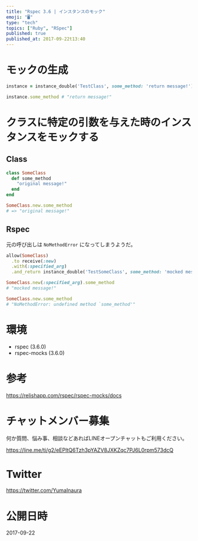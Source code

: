 ```yaml
---
title: "Rspec 3.6 | インスタンスのモック"
emoji: "🖥"
type: "tech"
topics: ["Ruby", "RSpec"]
published: true
published_at: 2017-09-22t13:40
---
```


# モックの生成

```rb
instance = instance_double('TestClass', some_method: 'return message!')

instance.some_method # "return message!"
```

# クラスに特定の引数を与えた時のインスタンスをモックする

## Class

```rb
class SomeClass
  def some_method
    "original message!"
  end
end

SomeClass.new.some_method
# => "original message!"
```

## Rspec

元の呼び出しは `NoMethodError` になってしまうようだ。

```rb
allow(SomeClass)
  .to receive(:new)
  .with(:specified_arg)
  .and_return instance_double('TestSomeClass', some_method: 'mocked message!')

SomeClass.new(:specified_arg).some_method
# "mocked message!"

SomeClass.new.some_method
# "NoMethodError: undefined method `some_method'"
```


# 環境

- rspec (3.6.0)
- rspec-mocks (3.6.0)

# 参考

https://relishapp.com/rspec/rspec-mocks/docs








<!-- Update From Qiita API -->

# チャットメンバー募集


何か質問、悩み事、相談などあればLINEオープンチャットもご利用ください。

https://line.me/ti/g2/eEPltQ6Tzh3pYAZV8JXKZqc7PJ6L0rpm573dcQ





# Twitter


https://twitter.com/YumaInaura


<!-- Update From Qiita API -->



# 公開日時

2017-09-22

